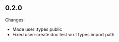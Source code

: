 ## 0.2.0

Changes:
- Made user::types public 
- Fixed user::create doc test w.r.t types import path

